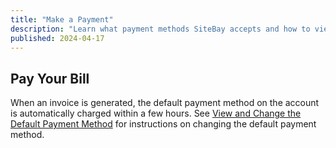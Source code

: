 ```yaml
---
title: "Make a Payment"
description: "Learn what payment methods SiteBay accepts and how to view, add, and remove them."
published: 2024-04-17
---
```


## Pay Your Bill

When an invoice is generated, the default payment method on the account is automatically charged within a few hours. See [View and Change the Default Payment Method](/docs/products/platform/billing/guides/payment-methods/#view-and-change-the-default-payment-method) for instructions on changing the default payment method.